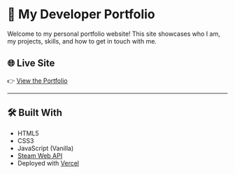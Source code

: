# 🚀 My Developer Portfolio

Welcome to my personal portfolio website! This site showcases who I am, my projects, skills, and how to get in touch with me.

## 🌐 Live Site

👉 [View the Portfolio](https://haolun.developer.li)

---

## 🛠️ Built With

- HTML5
- CSS3
- JavaScript (Vanilla)
- [Steam Web API](https://developer.valvesoftware.com/wiki/Steam_Web_API)
- Deployed with [Vercel](https://vercel.com)
